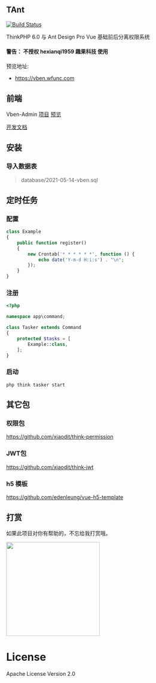 ## TAnt

[![Build Status](https://travis-ci.org/edenleung/think-admin.svg?branch=6.0)](https://travis-ci.org/edenleung/think-admin)

ThinkPHP 6.0 与 Ant Design Pro Vue 基础前后分离权限系统

#### 警告： 不授权 hexianqi1959 趣果科技 使用

预览地址: 
 * https://vben.wfunc.com

## 前端 
Vben-Admin [项目](https://github.com/edenleung/think-vben-admin) [预览](https://vben.wfunc.com)

[开发文档](https://vvbin.cn/doc-next/)


## 安装

### 导入数据表
> database/2021-05-14-vben.sql

## 定时任务

### 配置
```php
class Example
{
    public function register()
    {
        new Crontab('* * * * * *', function () {
            echo date('Y-m-d H:i:s') . "\n";
        });
    }
}
```

### 注册

```php
<?php

namespace app\command;

class Tasker extends Command
{
    protected $tasks = [
        Example::class,
    ];
}

```

### 启动

`php think tasker start`

## 其它包
### 权限包
https://github.com/xiaodit/think-permission

### JWT包
https://github.com/xiaodit/think-jwt

### h5 模板
https://github.com/edenleung/vue-h5-template

## 打赏
如果此项目对你有帮助的，不忘给我打赏哦。

<div>
    <img src="./static/author.png" width="250" />
</div>

# License
Apache License Version 2.0
